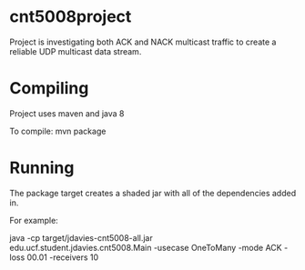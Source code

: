 # cnt5008project

Project is investigating both ACK and NACK multicast traffic to create a reliable UDP multicast data stream.

# Compiling

Project uses maven and java 8

To compile: mvn package

# Running

The package target creates a shaded jar with all of the dependencies added in.

For example:

java -cp target/jdavies-cnt5008-all.jar edu.ucf.student.jdavies.cnt5008.Main -usecase OneToMany -mode ACK -loss 00.01 -receivers 10

